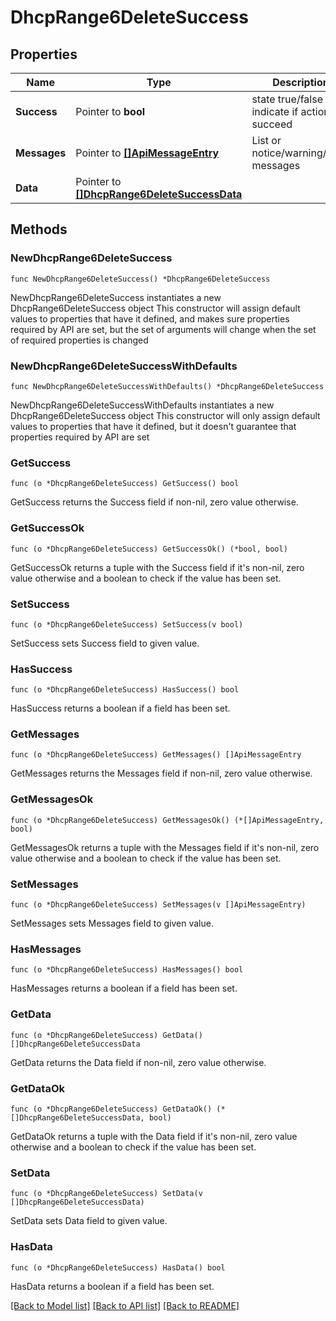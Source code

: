 # DhcpRange6DeleteSuccess

## Properties

Name | Type | Description | Notes
------------ | ------------- | ------------- | -------------
**Success** | Pointer to **bool** | state true/false indicate if action succeed | [optional] 
**Messages** | Pointer to [**[]ApiMessageEntry**](ApiMessageEntry.md) | List or notice/warning/error messages | [optional] 
**Data** | Pointer to [**[]DhcpRange6DeleteSuccessData**](DhcpRange6DeleteSuccessData.md) |  | [optional] 

## Methods

### NewDhcpRange6DeleteSuccess

`func NewDhcpRange6DeleteSuccess() *DhcpRange6DeleteSuccess`

NewDhcpRange6DeleteSuccess instantiates a new DhcpRange6DeleteSuccess object
This constructor will assign default values to properties that have it defined,
and makes sure properties required by API are set, but the set of arguments
will change when the set of required properties is changed

### NewDhcpRange6DeleteSuccessWithDefaults

`func NewDhcpRange6DeleteSuccessWithDefaults() *DhcpRange6DeleteSuccess`

NewDhcpRange6DeleteSuccessWithDefaults instantiates a new DhcpRange6DeleteSuccess object
This constructor will only assign default values to properties that have it defined,
but it doesn't guarantee that properties required by API are set

### GetSuccess

`func (o *DhcpRange6DeleteSuccess) GetSuccess() bool`

GetSuccess returns the Success field if non-nil, zero value otherwise.

### GetSuccessOk

`func (o *DhcpRange6DeleteSuccess) GetSuccessOk() (*bool, bool)`

GetSuccessOk returns a tuple with the Success field if it's non-nil, zero value otherwise
and a boolean to check if the value has been set.

### SetSuccess

`func (o *DhcpRange6DeleteSuccess) SetSuccess(v bool)`

SetSuccess sets Success field to given value.

### HasSuccess

`func (o *DhcpRange6DeleteSuccess) HasSuccess() bool`

HasSuccess returns a boolean if a field has been set.

### GetMessages

`func (o *DhcpRange6DeleteSuccess) GetMessages() []ApiMessageEntry`

GetMessages returns the Messages field if non-nil, zero value otherwise.

### GetMessagesOk

`func (o *DhcpRange6DeleteSuccess) GetMessagesOk() (*[]ApiMessageEntry, bool)`

GetMessagesOk returns a tuple with the Messages field if it's non-nil, zero value otherwise
and a boolean to check if the value has been set.

### SetMessages

`func (o *DhcpRange6DeleteSuccess) SetMessages(v []ApiMessageEntry)`

SetMessages sets Messages field to given value.

### HasMessages

`func (o *DhcpRange6DeleteSuccess) HasMessages() bool`

HasMessages returns a boolean if a field has been set.

### GetData

`func (o *DhcpRange6DeleteSuccess) GetData() []DhcpRange6DeleteSuccessData`

GetData returns the Data field if non-nil, zero value otherwise.

### GetDataOk

`func (o *DhcpRange6DeleteSuccess) GetDataOk() (*[]DhcpRange6DeleteSuccessData, bool)`

GetDataOk returns a tuple with the Data field if it's non-nil, zero value otherwise
and a boolean to check if the value has been set.

### SetData

`func (o *DhcpRange6DeleteSuccess) SetData(v []DhcpRange6DeleteSuccessData)`

SetData sets Data field to given value.

### HasData

`func (o *DhcpRange6DeleteSuccess) HasData() bool`

HasData returns a boolean if a field has been set.


[[Back to Model list]](../README.md#documentation-for-models) [[Back to API list]](../README.md#documentation-for-api-endpoints) [[Back to README]](../README.md)



